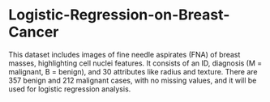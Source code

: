 # Logistic-Regression-on-Breast-Cancer
This dataset includes images of fine needle aspirates (FNA) of breast masses, highlighting cell nuclei features. It consists of an ID, diagnosis (M = malignant, B = benign), and 30 attributes like radius and texture. There are 357 benign and 212 malignant cases, with no missing values, and it will be used for logistic regression analysis.
